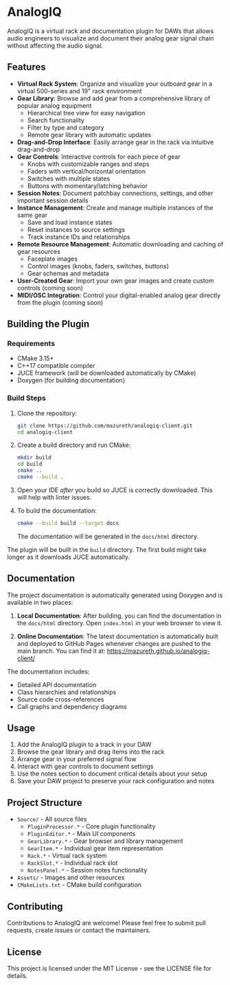 # AnalogIQ

AnalogIQ is a virtual rack and documentation plugin for DAWs that allows audio engineers to visualize and document their analog gear signal chain without affecting the audio signal.

## Features

- **Virtual Rack System**: Organize and visualize your outboard gear in a virtual 500-series and 19" rack environment
- **Gear Library**: Browse and add gear from a comprehensive library of popular analog equipment
  - Hierarchical tree view for easy navigation
  - Search functionality
  - Filter by type and category
  - Remote gear library with automatic updates
- **Drag-and-Drop Interface**: Easily arrange gear in the rack via intuitive drag-and-drop
- **Gear Controls**: Interactive controls for each piece of gear
  - Knobs with customizable ranges and steps
  - Faders with vertical/horizontal orientation
  - Switches with multiple states
  - Buttons with momentary/latching behavior
- **Session Notes**: Document patchbay connections, settings, and other important session details
- **Instance Management**: Create and manage multiple instances of the same gear
  - Save and load instance states
  - Reset instances to source settings
  - Track instance IDs and relationships
- **Remote Resource Management**: Automatic downloading and caching of gear resources
  - Faceplate images
  - Control images (knobs, faders, switches, buttons)
  - Gear schemas and metadata
- **User-Created Gear**: Import your own gear images and create custom controls (coming soon)
- **MIDI/OSC Integration**: Control your digital-enabled analog gear directly from the plugin (coming soon)

## Building the Plugin

### Requirements

- CMake 3.15+
- C++17 compatible compiler
- JUCE framework (will be downloaded automatically by CMake)
- Doxygen (for building documentation)

### Build Steps

1. Clone the repository:
   ```bash
   git clone https://github.com/mazureth/analogiq-client.git
   cd analogiq-client
   ```

2. Create a build directory and run CMake:
   ```bash
   mkdir build
   cd build
   cmake ..
   cmake --build .
   ```

3. Open your IDE _after_ you build so JUCE is correctly downloaded. This will help with linter issues.

4. To build the documentation:
   ```bash
   cmake --build build --target docs
   ```
   The documentation will be generated in the `docs/html` directory.

The plugin will be built in the `build` directory. The first build might take longer as it downloads JUCE automatically.

## Documentation

The project documentation is automatically generated using Doxygen and is available in two places:

1. **Local Documentation**: After building, you can find the documentation in the `docs/html` directory. Open `index.html` in your web browser to view it.

2. **Online Documentation**: The latest documentation is automatically built and deployed to GitHub Pages whenever changes are pushed to the main branch. You can find it at: https://mazureth.github.io/analogiq-client/

The documentation includes:
- Detailed API documentation
- Class hierarchies and relationships
- Source code cross-references
- Call graphs and dependency diagrams

## Usage

1. Add the AnalogIQ plugin to a track in your DAW
2. Browse the gear library and drag items into the rack
3. Arrange gear in your preferred signal flow
4. Interact with gear controls to document settings
5. Use the notes section to document critical details about your setup
6. Save your DAW project to preserve your rack configuration and notes

## Project Structure

- `Source/` - All source files
  - `PluginProcessor.*` - Core plugin functionality
  - `PluginEditor.*` - Main UI components
  - `GearLibrary.*` - Gear browser and library management
  - `GearItem.*` - Individual gear item representation
  - `Rack.*` - Virtual rack system
  - `RackSlot.*` - Individual rack slot
  - `NotesPanel.*` - Session notes functionality
- `Assets/` - Images and other resources
- `CMakeLists.txt` - CMake build configuration

## Contributing

Contributions to AnalogIQ are welcome! Please feel free to submit pull requests, create issues or contact the maintainers.

## License

This project is licensed under the MIT License - see the LICENSE file for details. 